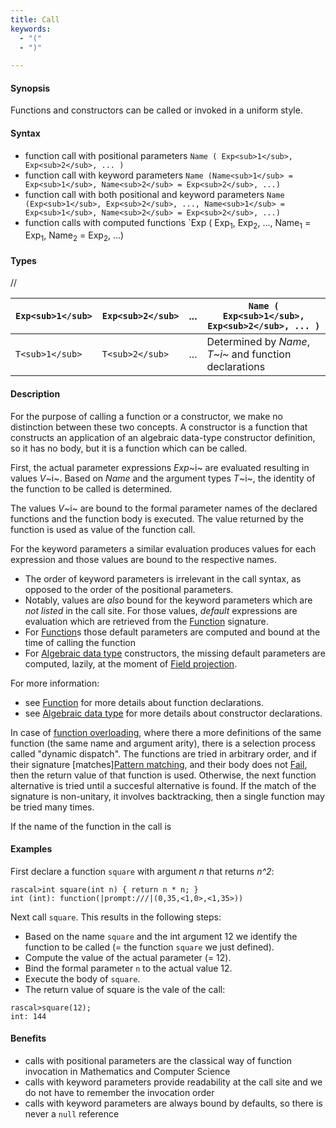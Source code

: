 ```yaml
---
title: Call
keywords:
  - "("
  - ")"

---
```


#### Synopsis

Functions and constructors can be called or invoked in a uniform style.

#### Syntax

* function call with positional parameters `Name ( Exp<sub>1</sub>, Exp<sub>2</sub>, ... )`
* function call with keyword parameters `Name (Name<sub>1</sub> = Exp<sub>1</sub>, Name<sub>2</sub> = Exp<sub>2</sub>, ...)`
* function call with both positional and keyword parameters `Name (Exp<sub>1</sub>, Exp<sub>2</sub>, ..., Name<sub>1</sub> = Exp<sub>1</sub>, Name<sub>2</sub> = Exp<sub>2</sub>, ...)`
* function calls with computed functions `Exp ( Exp<sub>1</sub>, Exp<sub>2</sub>, ..., Name<sub>1</sub> = Exp<sub>1</sub>, Name<sub>2</sub> = Exp<sub>2</sub>, ...) 

#### Types

//

| `Exp<sub>1</sub>`  | `Exp<sub>2</sub>` | ... | `Name ( Exp<sub>1</sub>, Exp<sub>2</sub>, ... )`  |
| --- | --- | --- | --- |
| `T<sub>1</sub>`    | `T<sub>2</sub>`   | ... | Determined by _Name_, _T~i~_ and function declarations  |


#### Description

For the purpose of calling a function or a constructor, we make no distinction between these two concepts.
A constructor is a function that constructs an application of an algebraic data-type constructor definition,
so it has no body, but it is a function which can be called.

First, the actual parameter expressions _Exp_~i~ are evaluated resulting in values _V_~i~.
Based on _Name_ and the argument types _T_~i~, the identity of the function to be called is determined.

The values _V_~i~ are bound to the formal parameter names of the 
declared functions and the function body is executed.
The value returned by the function is used as value of the function call.

For the keyword parameters a similar evaluation produces values for each expression and those values
are bound to the respective names. 
* The order of keyword parameters is irrelevant in the call syntax, as opposed to the order of the positional parameters. 
* Notably, values are _also_ bound for the keyword parameters which are _not listed_ in the call site. For those values, _default_ expressions are evaluation which are retrieved from the [Function](../../../Rascal/Declarations/Function) signature. 
* For [Function](../../../Rascal/Declarations/Function)s those default parameters are computed and bound at the time of calling the function
* For [Algebraic data type](../../../Rascal/Declarations/AlgebraicDataType) constructors, the missing default parameters are computed, lazily, at the moment of [Field projection](../../../Rascal/Expressions/Operators/FieldProjection).

For more information:
* see [Function](../../../Rascal/Declarations/Function) for more details about function declarations.
* see [Algebraic data type](../../../Rascal/Declarations/AlgebraicDataType) for more details about constructor declarations.

In case of [function overloading](../../../Rascal/Declarations/Function), where there a more definitions of the same function (the same name and argument arity), there is a selection process called "dynamic dispatch". The functions are tried in arbitrary order,
and if their signature [matches][Pattern matching](../../../RascalConcepts/PatternMatching), and their body does not [Fail](../../../Rascal/Statements/Fail), then the return value of that function is used. Otherwise, the next function alternative is tried until a succesful alternative is found. 
If the match of the signature is non-unitary, it involves backtracking, then a single function
may be tried many times.

If the name of the function in the call is

#### Examples

First declare a function `square` with argument _n_ that returns _n^2_:

```rascal-shell
rascal>int square(int n) { return n * n; }
int (int): function(|prompt:///|(0,35,<1,0>,<1,35>))
```

Next call `square`. This results in the following steps:

* Based on the name `square` and the int argument 12 we identify the function to be called
  (= the function `square` we just defined).
* Compute the value of the actual parameter (= 12).
* Bind the formal parameter `n` to the actual value 12.
* Execute the body of `square`.
* The return value of square is the vale of the call:


```rascal-shell
rascal>square(12);
int: 144
```

#### Benefits

* calls with positional parameters are the classical way of function invocation in Mathematics and Computer Science
* calls with keyword parameters provide readability at the call site and we do not have to remember the invocation order
* calls with keyword parameters are always bound by defaults, so there is never a `null` reference


